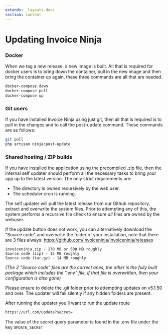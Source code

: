 ```yaml
---
extends: _layouts.docs 
section: content
---
```


# Updating Invoice Ninja

### Docker

When we tag a new release, a new image is built. All that is required for docker users is to bring down the container, pull in the new image and then bring the container up again, these three commands are all that are needed.

```bash
docker-compose down
docker-compose pull
docker-compose up
```

### Git users

If you have installed Invoice Ninja using just git, then all that is required is to pull in the changes and to call the post-update command. These commands are as follows:

```bash 
git pull
php artisan ninja:post-update
```

### Shared hosting / ZIP builds

If you have installed the application using the precompiled .zip file, then the internal self updater should perform all the necessary tasks to bring your app up to the latest version. The only strict requirements are:

* The directory is owned recursively by the web user.
* The scheduler cron is running.

The self updater will pull the latest release from our Github repository, extract and overwrite the system files. Prior to attempting any of this, the system performs a recursive file check to ensure _all_ files are owned by the webuser.

If the update button does not work, you can alternatively download the "Source code" and overwrite the folder of your installation, note that there are 3 files always:  https://github.com/invoiceninja/invoiceninja/releases

```
invoiceninja.zip - 170 MB or 500 MB roughly
Source code (zip) - 15 MB roughly
Source code (tar.gz) - 14 MB roughly
```

_(The 2 "Source code" files are the correct ones, the other is the fully built package which includes the ".env" file, if that file is overwritten, then your configuration is also gone)_

<x-warning>Please ensure to delete the .git folder prior to attempting updates on v5.1.50 and over. The updater will fail silently if any hidden folders are present.</x-warning>

After running the updater you'll want to run the update route

```bash
https://url.com/update?secret=
```

The value of the secret query parameter is found in the .env file under the key ```UPDATE_SECRET``` 

